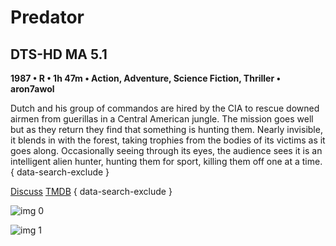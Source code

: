 # Predator

## DTS-HD MA 5.1

**1987 • R • 1h 47m • Action, Adventure, Science Fiction, Thriller • aron7awol**

Dutch and his group of commandos are hired by the CIA to rescue downed airmen from guerillas in a Central American jungle. The mission goes well but as they return they find that something is hunting them. Nearly invisible, it blends in with the forest, taking trophies from the bodies of its victims as it goes along. Occasionally seeing through its eyes, the audience sees it is an intelligent alien hunter, hunting them for sport, killing them off one at a time.
{ data-search-exclude }

[Discuss](https://www.avsforum.com/threads/bass-eq-for-filtered-movies.2995212/post-56613242)  [TMDB](https://www.themoviedb.org/movie/106)
{ data-search-exclude }

![img 0](https://i.imgur.com/4eL91ig.jpg)

![img 1](https://i.imgur.com/kDIWE0a.jpg)


